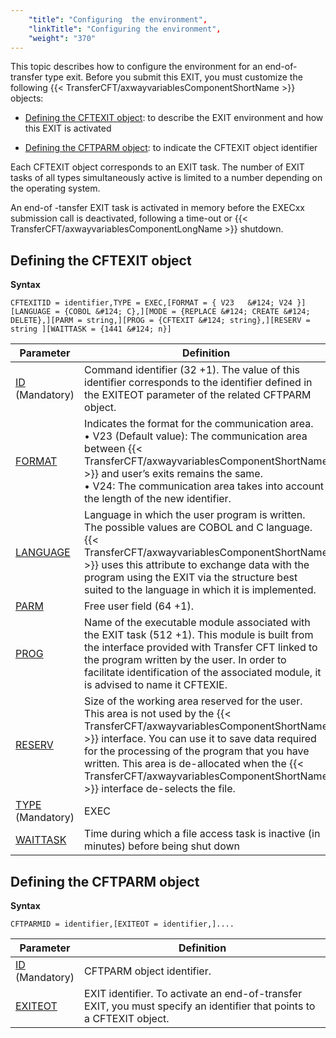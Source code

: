```yaml
---
    "title": "Configuring  the environment",
    "linkTitle": "Configuring the environment",
    "weight": "370"
---
```

This topic describes how to configure the environment for an end-of-transfer
type exit. Before you submit this EXIT, you must customize the following
{{< TransferCFT/axwayvariablesComponentShortName  >}} objects:

- [Defining
    the CFTEXIT object](#Defining_the_CFTEXIT_object): to describe the EXIT environment and how this
    EXIT is activated

<!-- -->

- [Defining
    the CFTPARM object](#Defining_the_CFTPARM_object): to indicate the CFTEXIT object identifier

Each CFTEXIT object corresponds to an EXIT task. The number of EXIT
tasks of all types simultaneously active is limited to a number depending
on the operating system.

An end-of -tansfer EXIT task is activated in memory before the EXECxx
submission call is deactivated, following a time-out or {{< TransferCFT/axwayvariablesComponentLongName  >}} shutdown.

<span id="Defining_the_CFTEXIT_object"></span>

Defining the CFTEXIT object
---------------------------

****Syntax****

`CFTEXITID = identifier,TYPE = EXEC,[FORMAT = { V23   &#124; V24 }][LANGUAGE = {COBOL &#124; C},][MODE = {REPLACE &#124; CREATE &#124; DELETE},][PARM = string,][PROG = {CFTEXIT &#124; string},][RESERV = string ][WAITTASK = {1441 &#124; n}]`


| Parameter | Definition |
| --- | --- |
| [ID](../../../../c_intro_userinterfaces/command_summary/parameter_intro/id) <br/> (Mandatory) | Command identifier (32 +1). The value of this identifier corresponds to the identifier defined in the EXITEOT parameter of the related CFTPARM object. |
| [FORMAT](../../../../c_intro_userinterfaces/command_summary/parameter_intro/format) | Indicates the format for the communication area.<br/> • V23 (Default value): The communication area between {{< TransferCFT/axwayvariablesComponentShortName  >}} and user’s exits remains the same.<br/> • V24: The communication area takes into account the length of the new identifier. |
| [LANGUAGE](../../../../c_intro_userinterfaces/command_summary/parameter_intro/language) | Language in which the user program is written.<br/> The possible values are COBOL and C language.<br/> {{< TransferCFT/axwayvariablesComponentShortName  >}} uses this attribute to exchange data with the program using the EXIT via the structure best suited to the language in which it is implemented. |
| [PARM](../../../../c_intro_userinterfaces/command_summary/parameter_intro/parm)  | Free user field (64 +1). |
| [PROG](../../../../c_intro_userinterfaces/command_summary/parameter_intro/prog)  | Name of the executable module associated with the EXIT task (512 +1). This module is built from the interface provided with Transfer CFT linked to the program written by the user. In order to facilitate identification of the associated module, it is advised to name it CFTEXIE. |
| [RESERV](../../../../c_intro_userinterfaces/command_summary/parameter_intro/reserv)  | Size of the working area reserved for the user.<br/> This area is not used by the {{< TransferCFT/axwayvariablesComponentShortName  >}} interface. You can use it to save data required for the processing of the program that you have written. This area is de-allocated when the {{< TransferCFT/axwayvariablesComponentShortName  >}} interface de-selects the file. |
| [TYPE](../../../../c_intro_userinterfaces/command_summary/parameter_intro/type) <br/> (Mandatory) | EXEC |
| [WAITTASK](../../../../c_intro_userinterfaces/command_summary/parameter_intro/waittask)  | Time during which a file access task is inactive (in minutes) before being shut down |


<span id="Defining_the_CFTPARM_object"></span>

Defining the CFTPARM object
---------------------------

****Syntax****

`CFTPARMID = identifier,[EXITEOT = identifier,]....`


| Parameter | Definition |
| --- | --- |
| [ID](../../../../c_intro_userinterfaces/command_summary/parameter_intro/id)<br/> (Mandatory) | CFTPARM object identifier. |
| [EXITEOT](../../../../c_intro_userinterfaces/command_summary/parameter_intro/exiteot)  | EXIT identifier. To activate an end-of-transfer EXIT, you must specify an identifier that points to a CFTEXIT object. |

